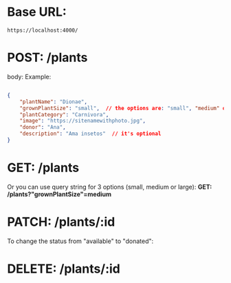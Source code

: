 # Base URL:
```
https://localhost:4000/
```

# POST: /plants
body: 
    Example:
```json

{
    "plantName": "Dionae", 
    "grownPlantSize": "small",  // the options are: "small", "medium" or "large"
    "plantCategory": "Carnivora", 
    "image": "https://sitenamewithphoto.jpg",
    "donor": "Ana",
    "description": "Ama insetos"  // it's optional
}

```     

# GET: /plants 
Or you can use query string for 3 options (small, medium or large):
**GET: /plants?"grownPlantSize"=medium** 

# PATCH: /plants/:id
To change the status from "available" to "donated":

# DELETE: /plants/:id